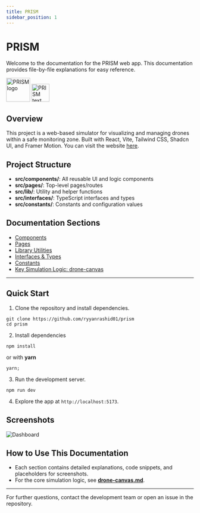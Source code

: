 ```yaml
---
title: PRISM
sidebar_position: 1
---
```


# PRISM

Welcome to the documentation for the PRISM web app. This documentation provides file-by-file explanations for easy reference.
<br />

<div style={{ display: 'flex', justifyContent: 'center', alignItems: 'center', gap: '1rem' }}>
  <img src="https://ik.imagekit.io/devdocs/img/prism/logo.png" alt="PRISM logo" width="64" />
  <img src="https://ik.imagekit.io/devdocs/img/prism/text.png" alt="PRISM text" height="48" />
</div>

## Overview

This project is a web-based simulator for visualizing and managing drones within a safe monitoring zone. Built with React, Vite, Tailwind CSS, Shadcn UI, and Framer Motion. You can visit the website [here](https://prism.secure-utm.org/).

## Project Structure

- **src/components/**: All reusable UI and logic components
- **src/pages/**: Top-level pages/routes
- **src/lib/**: Utility and helper functions
- **src/interfaces/**: TypeScript interfaces and types
- **src/constants/**: Constants and configuration values

## Documentation Sections

- [Components](./components.md)
- [Pages](./pages.md)
- [Library Utilities](./lib.md)
- [Interfaces & Types](./interfaces.md)
- [Constants](./constants.md)
- [Key Simulation Logic: drone-canvas](./Components/Drone-canvas)

---

## Quick Start

1. Clone the repository and install dependencies.

```txs
git clone https://github.com/ryyanrashid01/prism
cd prism
```

2. Install dependencies

```tsx
npm install
```

or with **yarn**

```tsx
yarn;
```

3. Run the development server.

```tsx
npm run dev
```

4. Explore the app at `http://localhost:5173`.

## Screenshots

![Dashboard](https://ik.imagekit.io/devdocs/img/prism/dashboard.png)

## How to Use This Documentation

- Each section contains detailed explanations, code snippets, and placeholders for screenshots.
- For the core simulation logic, see **[drone-canvas.md](./Components/drone-canvas.md)**.

---

For further questions, contact the development team or open an issue in the repository.
